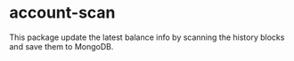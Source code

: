 # account-scan

This package update the latest balance info by scanning the history blocks and save them to MongoDB.

